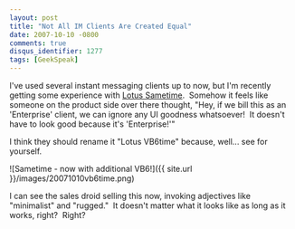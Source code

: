 ```yaml
---
layout: post
title: "Not All IM Clients Are Created Equal"
date: 2007-10-10 -0800
comments: true
disqus_identifier: 1277
tags: [GeekSpeak]
---
```

I've used several instant messaging clients up to now, but I'm recently
getting some experience with [Lotus
Sametime](http://www.ibm.com/lotus/sametime).  Somehow it feels like
someone on the product side over there thought, "Hey, if we bill this as
an 'Enterprise' client, we can ignore any UI goodness whatsoever!  It
doesn't have to look good because it's 'Enterprise!'"

I think they should rename it "Lotus VB6time" because, well... see for
yourself.

![Sametime - now with additional
VB6!]({{ site.url }}/images/20071010vb6time.png)

I can see the sales droid selling this now, invoking adjectives like
"minimalist" and "rugged."  It doesn't matter what it looks like as long
as it works, right?  Right?
